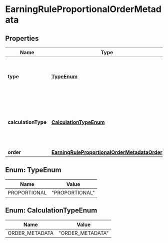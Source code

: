 

# EarningRuleProportionalOrderMetadata


## Properties

| Name | Type | Description | Notes |
|------------ | ------------- | ------------- | -------------|
|**type** | [**TypeEnum**](#TypeEnum) | Defines how the points will be added to the loyalty card.PROPORTIONAL adds points based on a pre-defined ratio. |  |
|**calculationType** | [**CalculationTypeEnum**](#CalculationTypeEnum) | &#x60;ORDER_METADATA&#x60;: Order Metadata (X points for every Y in metadata attribute, defined in the property key under the order.metadata object) |  |
|**order** | [**EarningRuleProportionalOrderMetadataOrder**](EarningRuleProportionalOrderMetadataOrder.md) |  |  |



## Enum: TypeEnum

| Name | Value |
|---- | -----|
| PROPORTIONAL | &quot;PROPORTIONAL&quot; |



## Enum: CalculationTypeEnum

| Name | Value |
|---- | -----|
| ORDER_METADATA | &quot;ORDER_METADATA&quot; |



